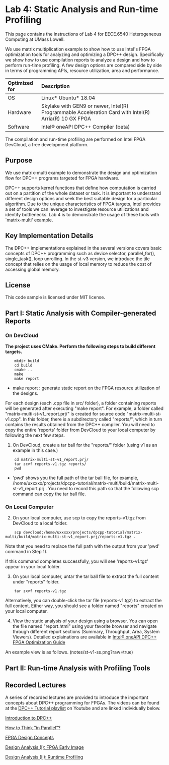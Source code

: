 # Lab 4: Static Analysis and Run-time Profiling 

This page contains the instructions of Lab 4 for EECE.6540 Heterogeneous Computing at UMass Lowell.

We use matrix multiplication example to show how to use Intel's FPGA optimization tools for analyzing and optimizing a DPC++ design. Specifically we show how to use compilation reports to analyze a design and how to perform run-time profiling. A few design options are compared side by side in terms of programming APIs, resource utilization, area and performance.

| Optimized for                     | Description
|:---                               |:---
| OS                                | Linux* Ubuntu* 18.04
| Hardware                          | Skylake with GEN9 or newer, Intel(R) Programmable Acceleration Card with Intel(R) Arria(R) 10 GX FPGA
| Software                          | Intel&reg; oneAPI DPC++ Compiler (beta)  
  
The compilation and run-time profiling are performed on Intel FPGA DevCloud, a free development platform.

## Purpose

We use matrix-multi example to demonstrate the design and optimization flow for DPC++ programs targeted for FPGA hardware. 

DPC++ supports kernel functions that define how computation is carried out on a partition of the whole dataset or task. It is important to understand different design options and seek the best suitable design for a particular algorithm. Due to the unique characteristics of FPGA targets, Intel provides a set of tools we can leverage to investigate resource utilizations and identify bottlenecks. Lab 4 is to demonstrate the usage of these tools with `matrix-multi' example.

## Key Implementation Details 

The DPC++ implementations explained in the several versions covers basic concepts of DPC++ programming such as device selector, parallel_for(), single_task(), loop unrolling. In the st-v3 version, we introduce the tile concept that relies on the usage of local memory to reduce the cost of accessing global memory.

## License  
This code sample is licensed under MIT license. 


## Part I: Static Analysis with Compiler-generated Reports

### On DevCloud

**The project uses CMake. Perform the following steps to build different targets.** 

```
    mkdir build
    cd build
    cmake ..
    make
    make report
```

* make report : generate static report on the FPGA resource utilization of the designs. 

For each design (each .cpp file in src/ folder), a folder containing reports will be generated after executing "make report". For example, a folder called "matrix-multi-st-v1_report.prj/" is created for source code "matrix-multi-st-v1.cpp". In this folder, there is a subdirectory called "reports/", which in turn contains the results obtained from the DPC++ compiler. You will need to copy the entire 'reports' folder from DevCloud to your local computer by following the next few steps.

1) On DevCloud, create a tar ball for the "reports/" folder (using v1 as an example in this case.)
```
    cd matrix-multi-st-v1_report.prj/
    tar zcvf reports-v1.tgz reports/
    pwd
```
* 'pwd' shows you the full path of the tar ball file, for example, /home/uxxxxx/projects/dpcpp-tutorial/matrix-multi/build/matrix-multi-st-v1_report.prj . You need to record this path so that the following scp command can copy the tar ball file.

### On Local Computer

2) On your local computer, use scp to copy the reports-v1.tgz from DevCloud to a local folder.
```
    scp devcloud:/home/uxxxxx/projects/dpcpp-tutorial/matrix-multi/build/matrix-multi-st-v1_report.prj/reports-v1.tgz .
```
Note that you need to replace the full path with the output from your 'pwd' command in Step 1).

If this command completes successfully, you will see 'reports-v1.tgz' appear in your local folder.

3) On your local computer, untar the tar ball file to extract the full content under "reports" folder.
```
    tar zxvf reports-v1.tgz
```
Alternatively, you can double-click the tar file (reports-v1.tgz) to extract the full content. Either way, you should see a folder named "reports" created on your local computer.

4) View the static analysis of your design using a browser. You can open the file named "report.html" using your favorite browser and navigate through different report sections (Summary, Throughput, Area, System Viewers). Detailed explainations are available in [Intel® oneAPI DPC++ FPGA Optimization Guide](https://software.intel.com/content/www/us/en/develop/download/oneapi-fpga-optimization-guide.html)

An example view is as follows.
(notes/st-v1-ss.png?raw=true)

## Part II: Run-time Analysis with Profiling Tools


## Recorded Lectures

A series of recorded lectures are provided to introduce the important concepts about DPC++ programming for FPGAs. The videos can be found at the [DPC++ Tutorial playlist](https://youtube.com/playlist?list=PLZ9YeF_1_vF8RqYPNpHToklJcDRoVocU4) on Youtube and are linked individually below. 

[Introduction to DPC++](https://youtu.be/F2DWVuJRvfM)

[How to Think "in Parallel"?](https://youtu.be/3DTYEBSrj-U)

[FPGA Design Concepts](https://youtu.be/dLGY7_ql1H8)

[Design Analysis (I): FPGA Early Image](https://youtu.be/zpPbn0eOCg8)

[Design Analysis (II): Runtime Profiling](https://youtu.be/q2KZvAqhN_s)
